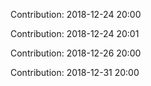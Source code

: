 Contribution: 2018-12-24 20:00

Contribution: 2018-12-24 20:01

Contribution: 2018-12-26 20:00

Contribution: 2018-12-31 20:00

